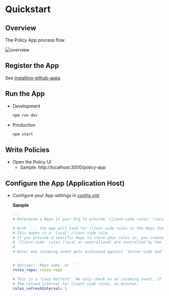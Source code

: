 # Quickstart

## Overview

The Policy App process flow

![overview](images/policy-flow.png)

## Register the App

See [installing-github-apps](https://docs.github.com/en/developers/apps/managing-github-apps/installing-github-apps)

## Run the App

- Development

    ```bash
    npm run dev
    ```

- Production

    ```bash
    npm start
    ```

## Write Policies

- Open the Policy UI
  - Sample: http://localhost:3000/policy-app
  
## Configure the App (Application Host)

- Configure your App settings in [config.yml](https://github.com/jefeish/policy-app/blob/main/.github/config.yml)

  **Sample**

  ```yaml
  ---
  # Determine a Repo in your Org to provide 'client-side rules' (located under `.github/rules/`)

  # With `.`, the App will look for client-side rules in the Repo that triggered the event.
  # This makes it a 'local' client-side rule. 
  # If you provide a specific Repo to store your rules in, you create a 'centralized' client-side rule.
  # 'Client-side' rules (local or centralized) are controlled by the Repo owner.
  #  
  # Note: Any incoming event gets evaluated against 'Server-side and 'Client-side' rules!


  # Options: `Repo name` or `.` 
  rules_repo: rules-repo

  # This is a "Lazy Refresh". We only check on an incoming event, if the interval expired.
  # The reload interval for client-side rules, in minutes.
  rules_refreshInterval: 1
  ```

  ##